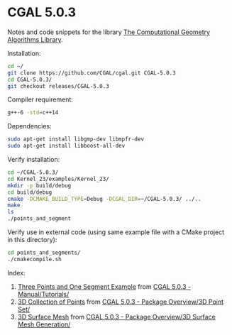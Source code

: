 # CGAL 5.0.3

Notes and code snippets for the library [ The Computational Geometry Algorithms Library](https://doc.cgal.org/latest/Manual/packages.html).

Installation:
```bash
cd ~/
git clone https://github.com/CGAL/cgal.git CGAL-5.0.3
cd CGAL-5.0.3/
git checkout releases/CGAL-5.0.3
```

Compiler requirement:
```bash
g++-6 -std=c++14
```

Dependencies:
```bash
sudo apt-get install libgmp-dev libmpfr-dev
sudo apt-get install libboost-all-dev
```

Verify installation:
```bash
cd ~/CGAL-5.0.3/
cd Kernel_23/examples/Kernel_23/
mkdir -p build/debug
cd build/debug
cmake -DCMAKE_BUILD_TYPE=Debug -DCGAL_DIR=~/CGAL-5.0.3/ ../..
make
ls
./points_and_segment
```

Verify use in external code (using same example file with a CMake project in this directory):
```bash
cd points_and_segments/
./cmakecompile.sh
```

Index:
1. [Three Points and One Segment Example](points_and_segments/) from [CGAL 5.0.3 - Manual/Tutorials/](https://doc.cgal.org/latest/Manual/tutorial_hello_world.html)
2. [3D Collection of Points](point_cloud_3D/) from [CGAL 5.0.3 - Package Overview/3D Point Set/](https://doc.cgal.org/latest/Point_set_3/index.html#Chapter_Point_Set_3)
3. [3D Surface Mesh](mesh_3D/) from [CGAL 5.0.3 - Package Overview/3D Surface Mesh Generation/](https://doc.cgal.org/latest/Surface_mesher/index.html#Chapter_3D_Surface_Mesh_Generation)

